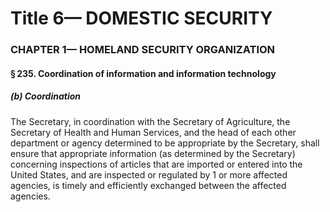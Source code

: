
# Title 6— DOMESTIC SECURITY
### CHAPTER 1— HOMELAND SECURITY ORGANIZATION
#### § 235. Coordination of information and information technology
##### (b) Coordination

The Secretary, in coordination with the Secretary of Agriculture, the Secretary of Health and Human Services, and the head of each other department or agency determined to be appropriate by the Secretary, shall ensure that appropriate information (as determined by the Secretary) concerning inspections of articles that are imported or entered into the United States, and are inspected or regulated by 1 or more affected agencies, is timely and efficiently exchanged between the affected agencies.
